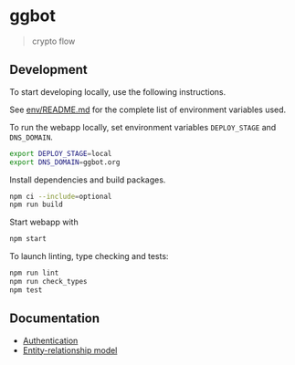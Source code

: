 # ggbot

> crypto flow

## Development

To start developing locally, use the following instructions.

See [env/README.md](./env/README.md) for the complete list of environment variables used.

To run the webapp locally, set environment variables `DEPLOY_STAGE` and `DNS_DOMAIN`.

```sh
export DEPLOY_STAGE=local
export DNS_DOMAIN=ggbot.org
```

Install dependencies and build packages.

```sh
npm ci --include=optional
npm run build
```

Start webapp with

```sh
npm start
```

To launch linting, type checking and tests:

```sh
npm run lint
npm run check_types
npm test
```

## Documentation

-   [Authentication](./authentication/README.md)
-   [Entity-relationship model](./models/docs/entity-relationship.md)

